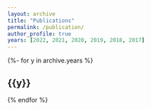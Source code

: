 ```yaml
---
layout: archive
title: "Publications"
permalink: /publication/
author_profile: true
years: [2022, 2021, 2020, 2019, 2018, 2017]
---
```


<!-- _pages/publications.md -->
<div class="publications">

{%- for y in archive.years %}
  <h2 class="year">{{y}}</h2>
<!--  {% bibliography -f papers -q @*[year={{y}}]* %} -->
{% endfor %}

</div>